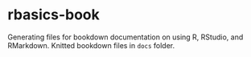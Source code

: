 # rbasics-book
Generating files for bookdown documentation on using R, RStudio, and RMarkdown.  Knitted bookdown files in `docs` folder.

